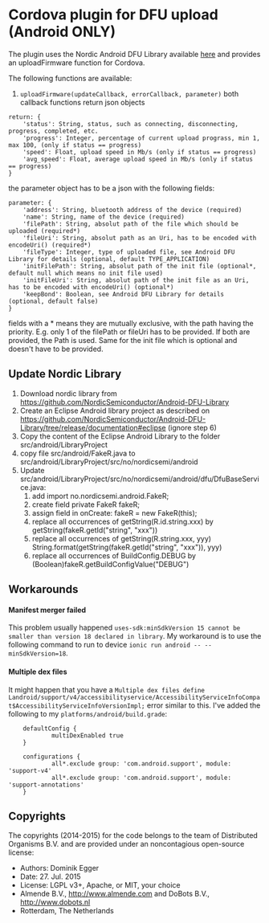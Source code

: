 # Cordova plugin for DFU upload (Android ONLY)

The plugin uses the Nordic Android DFU Library available [here](https://github.com/NordicSemiconductor/Android-DFU-Library) and provides an uploadFirmware function for Cordova.

The following functions are available:

1. `uploadFirmware(updateCallback, errorCallback, parameter)`
both callback functions return json objects
```
return: {
	'status': String, status, such as connecting, disconnecting, progress, completed, etc.
	'progress': Integer, percentage of current upload prograss, min 1, max 100, (only if status == progress)
	'speed': Float, upload speed in Mb/s (only if status == progress)
	'avg_speed': Float, average upload speed in Mb/s (only if status == progress)
}
```
the parameter object has to be a json with the following fields:
```
parameter: {
	'address': String, bluetooth address of the device (required)
	'name': String, name of the device (required)
	'filePath': String, absolut path of the file which should be uploaded (required*)
	'fileUri': String, absolut path as an Uri, has to be encoded with encodeUri() (required*)
	'fileType': Integer, type of uploaded file, see Android DFU Library for details (optional, default TYPE_APPLICATION)
	'initFilePath': String, absolut path of the init file (optional*, default null which means no init file used)
	'initFileUri': String, absolut path of the init file as an Uri, has to be encoded with encodeUri() (optional*)
	'keepBond': Boolean, see Android DFU Library for details (optional, default false)
}
```
fields with a * means they are mutually exclusive, with the path having the priority. E.g. only 1 of the filePath or fileUri
has to be provided. If both are provided, the Path is used.
Same for the init file which is optional and doesn't have to be provided.

## Update Nordic Library
1. Download nordic library from https://github.com/NordicSemiconductor/Android-DFU-Library
2. Create an Eclipse Android library project as described on https://github.com/NordicSemiconductor/Android-DFU-Library/tree/release/documentation#eclipse (ignore step 6)
3. Copy the content of the Eclipse Android Library to the folder src/android/LibraryProject
4. copy file src/android/FakeR.java to src/android/LibraryProject/src/no/nordicsemi/android
5. Update src/android/LibraryProject/src/no/nordicsemi/android/dfu/DfuBaseService.java:
	1. add import no.nordicsemi.android.FakeR;
	2. create field
		private FakeR fakeR;
	3. assign field in onCreate:
		fakeR = new FakeR(this);
	4. replace all occurrences of getString(R.id.string.xxx) by
		getString(fakeR.getId("string", "xxx"))
	5. replace all occurrences of getString(R.string.xxx, yyy)
		String.format(getString(fakeR.getId("string", "xxx")), yyy)
	6. replace all occurrences of BuildConfig.DEBUG by
		(Boolean)fakeR.getBuildConfigValue("DEBUG")


## Workarounds

#### Manifest merger failed
This problem usually happened `uses-sdk:minSdkVersion 15 cannot be smaller than version 18 declared in library`. My workaround is to use the following command to run to device `ionic run android -- --minSdkVersion=18`.

#### Multiple dex files
It might happen that you have a `Multiple dex files define Landroid/support/v4/accessibilityservice/AccessibilityServiceInfoCompat$AccessibilityServiceInfoVersionImpl;` error similar to this. I've added the following to my `platforms/android/build.grade`:
```
	defaultConfig {
			multiDexEnabled true
	}

	configurations {
			all*.exclude group: 'com.android.support', module: 'support-v4'
			all*.exclude group: 'com.android.support', module: 'support-annotations'
	}
```


## Copyrights

The copyrights (2014-2015) for the code belongs to the team of Distributed Organisms B.V. and are provided under an noncontagious open-source license:

* Authors: Dominik Egger
* Date: 27. Jul. 2015
* License: LGPL v3+, Apache, or MIT, your choice
* Almende B.V., http://www.almende.com and DoBots B.V., http://www.dobots.nl
* Rotterdam, The Netherlands

